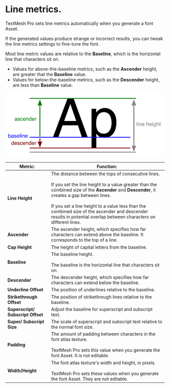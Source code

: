 # Line metrics.

TextMesh Pro sets line metrics automatically when you generate a font Asset.

If the generated values produce strange or incorrect results, you can tweak the line metrics settings to fine-tune the font.

Most line metric values are relative to the **Baseline**, which is the horizontal line that characters sit on.

- Values for above-the-baseline metrics, such as the **Ascender** height, are greater that the **Baseline** value.
- Values for below-the-baseline metrics, such as the **Descender** height, are less than **Baseline** value.

![Example image](../images/TMP_LineMetrics.png)

|Metric:|Function:|
|-|-|
|**Line Height**|The distance between the tops of consecutive lines.<br/><br/>If you set the line height to a value greater than the combined size of the **Ascender** and **Descender**, it creates a gap between lines.<br/><br/>If you set a line height to a value less than the combined size of the ascender and descender results in potential overlap between characters on different lines.|
|**Ascender**|The ascender height, which  specifies how far characters can extend above the baseline. It corresponds to the top of a line.|
|**Cap Height**|The height of capital letters from the baseline.|
|**Baseline**|The baseline height.<br/><br/>The baseline is the horizontal line that characters sit on.|
|**Descender**|The descender height, which specifies how far characters can extend below the baseline.|
|**Underline Offset**|The position of underlines relative to the baseline.|
|**Strikethrough Offset**|The position of strikethrough lines relative to the baseline.|
|**Superscript/ Subscript Offset**|Adjust the baseline for superscript and subscript text.|
|**Super/ Subscript Size**|The scale of superscript and subscript text relative to the normal font size.|
|**Padding**|The amount of padding between characters in the font atlas texture.<br/><br/>TextMesh Pro sets this value when you generate the font Asset. It is not editable.|
|**Width/Height**|The font atlas texture's width and height, in pixels.<br/><br/>TextMesh Pro sets these values when you generate the font Asset. They are not editable.|